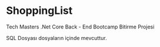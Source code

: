 # ShoppingList
Tech Masters .Net Core Back - End Bootcamp Bitirme Projesi

SQL Dosyası dosyaların içinde mevcuttur. 
